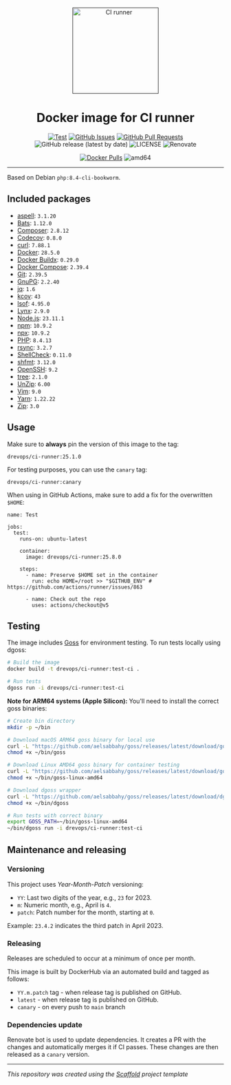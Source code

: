 <p align="center">
  <a href="" rel="noopener">
  <img width=200px height=200px src="https://placehold.jp/000000/ffffff/200x200.png?text=CI+runner&css=%7B%22border-radius%22%3A%22%20100px%22%7D" alt="CI runner"></a>
</p>

<h1 align="center">Docker image for CI runner</h1>

<div align="center">

[![Test](https://github.com/drevops/ci-runner/actions/workflows/test.yml/badge.svg)](https://github.com/drevops/ci-runner/actions/workflows/test.yml)
[![GitHub Issues](https://img.shields.io/github/issues/DrevOps/ci-runner.svg)](https://github.com/DrevOps/ci-runner/issues)
[![GitHub Pull Requests](https://img.shields.io/github/issues-pr/DrevOps/ci-runner.svg)](https://github.com/DrevOps/ci-runner/pulls)
![GitHub release (latest by date)](https://img.shields.io/github/v/release/drevops/ci-runner)
![LICENSE](https://img.shields.io/github/license/drevops/ci-runner)
![Renovate](https://img.shields.io/badge/renovate-enabled-green?logo=renovatebot)

[![Docker Pulls](https://img.shields.io/docker/pulls/drevops/ci-runner?logo=docker)](https://hub.docker.com/r/drevops/ci-runner)
![amd64](https://img.shields.io/badge/arch-linux%2Famd64-brightgreen)

</div>

---

Based on Debian `php:8.4-cli-bookworm`.

## Included packages

- [aspell](http://aspell.net): `3.1.20`
- [Bats](https://github.com/bats-core/bats-core): `1.12.0`
- [Composer](https://getcomposer.org): `2.8.12`
- [Codecov](https://codecov.io): `0.8.0`
- [curl](https://curl.se): `7.88.1`
- [Docker](https://www.docker.com): `28.5.0`
- [Docker Buildx](https://github.com/docker/buildx): `0.29.0`
- [Docker Compose](https://docs.docker.com/compose): `2.39.4`
- [Git](https://git-scm.com): `2.39.5`
- [GnuPG](https://gnupg.org): `2.2.40`
- [jq](https://jqlang.github.io/jq): `1.6`
- [kcov](https://github.com/SimonKagstrom/kcov): `43`
- [lsof](https://github.com/lsof-org/lsof): `4.95.0`
- [Lynx](https://lynx.invisible-island.net): `2.9.0`
- [Node.js](https://nodejs.org): `23.11.1`
- [npm](https://www.npmjs.com): `10.9.2`
- [npx](https://www.npmjs.com/package/npx): `10.9.2`
- [PHP](https://www.php.net): `8.4.13`
- [rsync](https://rsync.samba.org): `3.2.7`
- [ShellCheck](https://www.shellcheck.net): `0.11.0`
- [shfmt](https://github.com/mvdan/sh): `3.12.0`
- [OpenSSH](https://www.openssh.com): `9.2`
- [tree](http://mama.indstate.edu/users/ice/tree): `2.1.0`
- [UnZip](http://www.info-zip.org/UnZip.html): `6.00`
- [Vim](https://www.vim.org): `9.0`
- [Yarn](https://yarnpkg.com): `1.22.22`
- [Zip](http://www.info-zip.org/Zip.html): `3.0`
## Usage

Make sure to **always** pin the version of this image to the tag:

```
drevops/ci-runner:25.1.0
```

For testing purposes, you can use the `canary` tag:

```
drevops/ci-runner:canary
```

When using in GitHub Actions, make sure to add a fix for the overwritten `$HOME`:

```
name: Test

jobs:
  test:
    runs-on: ubuntu-latest

    container:
      image: drevops/ci-runner:25.8.0

    steps:
      - name: Preserve $HOME set in the container
        run: echo HOME=/root >> "$GITHUB_ENV" # https://github.com/actions/runner/issues/863

      - name: Check out the repo
        uses: actions/checkout@v5
```

## Testing

The image includes [Goss](https://github.com/aelsabbahy/goss) for environment testing. To run tests locally using dgoss:

```bash
# Build the image
docker build -t drevops/ci-runner:test-ci .

# Run tests
dgoss run -i drevops/ci-runner:test-ci
```

**Note for ARM64 systems (Apple Silicon):** You'll need to install the correct goss binaries:

```bash
# Create bin directory
mkdir -p ~/bin

# Download macOS ARM64 goss binary for local use
curl -L "https://github.com/aelsabbahy/goss/releases/latest/download/goss-darwin-arm64" -o ~/bin/goss
chmod +x ~/bin/goss

# Download Linux AMD64 goss binary for container testing
curl -L "https://github.com/aelsabbahy/goss/releases/latest/download/goss-linux-amd64" -o ~/bin/goss-linux-amd64
chmod +x ~/bin/goss-linux-amd64

# Download dgoss wrapper
curl -L "https://github.com/aelsabbahy/goss/releases/latest/download/dgoss" -o ~/bin/dgoss
chmod +x ~/bin/dgoss

# Run tests with correct binary
export GOSS_PATH=~/bin/goss-linux-amd64
~/bin/dgoss run -i drevops/ci-runner:test-ci
```

## Maintenance and releasing

### Versioning

This project uses _Year-Month-Patch_ versioning:

- `YY`: Last two digits of the year, e.g., `23` for 2023.
- `m`: Numeric month, e.g., April is `4`.
- `patch`: Patch number for the month, starting at `0`.

Example: `23.4.2` indicates the third patch in April 2023.

### Releasing

Releases are scheduled to occur at a minimum of once per month.

This image is built by DockerHub via an automated build and tagged as follows:

 - `YY.m.patch` tag - when release tag is published on GitHub.
 - `latest` - when release tag is published on GitHub.
 - `canary` - on every push to `main` branch

### Dependencies update

Renovate bot is used to update dependencies. It creates a PR with the changes
and automatically merges it if CI passes. These changes are then released as
a `canary` version.

---
_This repository was created using the [Scaffold](https://getscaffold.dev/) project template_

